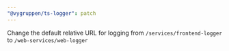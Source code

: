 ```yaml
---
"@vygruppen/ts-logger": patch
---
```


Change the default relative URL for logging from `/services/frontend-logger` to `/web-services/web-logger`
